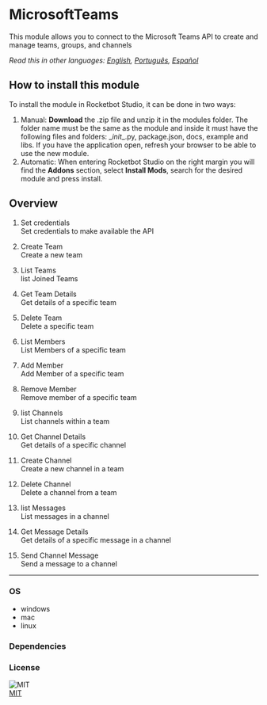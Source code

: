



# MicrosoftTeams
  
This module allows you to connect to the Microsoft Teams API to create and manage teams, groups, and channels  

*Read this in other languages: [English](README.md), [Português](README.pr.md), [Español](README.es.md)*

## How to install this module
  
To install the module in Rocketbot Studio, it can be done in two ways:
1. Manual: __Download__ the .zip file and unzip it in the modules folder. The folder name must be the same as the module and inside it must have the following files and folders: \__init__.py, package.json, docs, example and libs. If you have the application open, refresh your browser to be able to use the new module.
2. Automatic: When entering Rocketbot Studio on the right margin you will find the **Addons** section, select **Install Mods**, search for the desired module and press install.  


## Overview


1. Set credentials  
Set credentials to make available the API

2. Create Team  
Create a new team

3. List Teams  
list Joined Teams

4. Get Team Details  
Get details of a specific team

5. Delete Team  
Delete a specific team

6. List Members  
List Members of a specific team

7. Add Member  
Add Member of a specific team

8. Remove Member  
Remove member of a specific team

9. list Channels  
List channels within a team

10. Get Channel Details  
Get details of a specific channel

11. Create Channel  
Create a new channel in a team

12. Delete Channel  
Delete a channel from a team

13. list Messages  
List messages in a channel

14. Get Message Details  
Get details of a specific message in a channel

15. Send Channel Message  
Send a message to a channel  




----
### OS

- windows
- mac
- linux

### Dependencies

### License
  
![MIT](https://camo.githubusercontent.com/107590fac8cbd65071396bb4d04040f76cde5bde/687474703a2f2f696d672e736869656c64732e696f2f3a6c6963656e73652d6d69742d626c75652e7376673f7374796c653d666c61742d737175617265)  
[MIT](http://opensource.org/licenses/mit-license.ph)